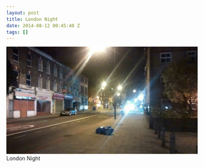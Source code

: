```yaml
---
layout: post
title: London Night
date: 2014-08-12 00:45:40 Z
tags: []
---
```

![](/media/2014/08/94483495857.jpg)
London Night
